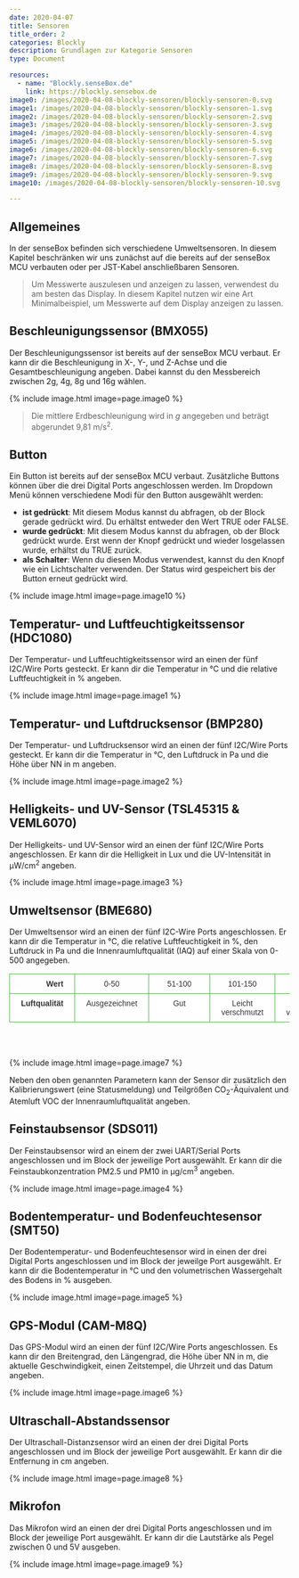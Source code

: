 ```yaml
---
date: 2020-04-07
title: Sensoren
title_order: 2
categories: Blockly
description: Grundlagen zur Kategorie Sensoren
type: Document

resources:
  - name: "Blockly.senseBox.de"
    link: https://blockly.sensebox.de
image0: /images/2020-04-08-blockly-sensoren/blockly-sensoren-0.svg
image1: /images/2020-04-08-blockly-sensoren/blockly-sensoren-1.svg
image2: /images/2020-04-08-blockly-sensoren/blockly-sensoren-2.svg
image3: /images/2020-04-08-blockly-sensoren/blockly-sensoren-3.svg
image4: /images/2020-04-08-blockly-sensoren/blockly-sensoren-4.svg
image5: /images/2020-04-08-blockly-sensoren/blockly-sensoren-5.svg
image6: /images/2020-04-08-blockly-sensoren/blockly-sensoren-6.svg
image7: /images/2020-04-08-blockly-sensoren/blockly-sensoren-7.svg
image8: /images/2020-04-08-blockly-sensoren/blockly-sensoren-8.svg
image9: /images/2020-04-08-blockly-sensoren/blockly-sensoren-9.svg
image10: /images/2020-04-08-blockly-sensoren/blockly-sensoren-10.svg

---
```


## Allgemeines
In der senseBox befinden sich verschiedene Umweltsensoren. In diesem Kapitel beschränken wir uns zunächst auf die bereits auf der senseBox MCU verbauten oder per JST-Kabel anschließbaren Sensoren. 

> Um Messwerte auszulesen und anzeigen zu lassen, verwendest du am besten das Display. In diesem Kapitel nutzen wir eine Art Minimalbeispiel, um Messwerte auf dem Display anzeigen zu lassen.

## Beschleunigungssensor (BMX055)
Der Beschleunigungssensor ist bereits auf der senseBox MCU verbaut. Er kann dir die Beschleunigung in X-, Y-, und Z-Achse und die Gesamtbeschleunigung angeben. Dabei kannst du den Messbereich zwischen 2g, 4g, 8g und 16g wählen.

{% include image.html image=page.image0 %}

>  Die mittlere Erdbeschleunigung wird in *g* angegeben und beträgt abgerundet 9,81 m/s<sup>2</sup>.

## Button
Ein Button ist bereits auf der senseBox MCU verbaut. Zusätzliche Buttons können über die drei Digital Ports angeschlossen werden. Im Dropdown Menü können verschiedene Modi für den Button ausgewählt werden:

- __ist gedrückt__: Mit diesem Modus kannst du abfragen, ob der Block gerade gedrückt wird. Du erhältst entweder den Wert TRUE oder FALSE.
- __wurde gedrückt__: Mit diesem Modus kannst du abfragen, ob der Block gedrückt wurde. Erst wenn der Knopf gedrückt und wieder losgelassen wurde, erhältst du TRUE zurück.
- __als Schalter__: Wenn du diesen Modus verwendest, kannst du den Knopf wie ein Lichtschalter verwenden. Der Status wird gespeichert bis der Button erneut gedrückt wird.


{% include image.html image=page.image10 %}

## Temperatur- und Luftfeuchtigkeitssensor (HDC1080)
Der Temperatur- und Luftfeuchtigkeitssensor wird an einen der fünf I2C/Wire Ports gesteckt. Er kann dir die Temperatur in °C und die relative Luftfeuchtigkeit in % angeben.

{% include image.html image=page.image1 %}

## Temperatur- und Luftdrucksensor (BMP280)
Der Temperatur- und Luftdrucksensor wird an einen der fünf I2C/Wire Ports gesteckt. Er kann dir die Temperatur in °C, den Luftdruck in Pa und die Höhe über NN in m angeben.

{% include image.html image=page.image2 %}

## Helligkeits- und UV-Sensor (TSL45315 & VEML6070)
Der Helligkeits- und UV-Sensor wird an einen der fünf I2C/Wire Ports angeschlossen. Er kann dir die Helligkeit in Lux und die UV-Intensität in &mu;W/cm<sup>2</sup> angeben.

{% include image.html image=page.image3 %}

## Umweltsensor (BME680)
Der Umweltsensor wird an einen der fünf I2C-Wire Ports angeschlossen. Er kann dir die Temperatur in °C, die relative Luftfeuchtigkeit in %, den Luftdruck in Pa und die Innenraumluftqualität (IAQ) auf einer Skala von 0-500 angegeben.

<style type="text/css">
.tg  {border-collapse:collapse;border-spacing:0;border-color:#ccc;}
.tg td{font-family:Arial, sans-serif;font-size:14px;padding:9px 20px;border-style:solid;border-width:1px;overflow:hidden;word-break:normal;border-color:#ccc;color:#333;background-color:#fff;}
.tg th{font-family:Arial, sans-serif;font-size:14px;font-weight:normal;padding:9px 20px;border-style:solid;border-width:1px;overflow:hidden;word-break:normal;border-color:#ccc;color:#333;background-color:#f0f0f0;}
.tg .tg-ptrm{font-family:"Trebuchet MS", Helvetica, sans-serif !important;;background-color:#ffffff;color:#333333;border-color:#50af47;text-align:center;vertical-align:top}
.tg .tg-w810{font-weight:bold;font-family:"Trebuchet MS", Helvetica, sans-serif !important;;background-color:#ffffff;color:#333333;border-color:#50af47;text-align:right;vertical-align:top}
.tg .tg-61z8{font-weight:bold;font-family:"Trebuchet MS", Helvetica, sans-serif !important;;background-color:#ffffff;color:#333333;border-color:#50af47;text-align:right;vertical-align:middle}
.tg .tg-xdoy{font-family:"Trebuchet MS", Helvetica, sans-serif !important;;background-color:#ffffff;color:#333333;border-color:#50af47;text-align:center;vertical-align:middle}
</style>
<table class="tg">
  <tr>
    <th class="tg-61z8">Wert<br></th>
    <th class="tg-xdoy">0-50</th>
    <th class="tg-xdoy">51-100</th>
    <th class="tg-xdoy">101-150</th>
    <th class="tg-xdoy">151-200</th>
    <th class="tg-xdoy">201-250</th>
    <th class="tg-xdoy">251-350</th>
    <th class="tg-xdoy">&gt; 350</th>
  </tr>
  <tr>
    <td class="tg-w810">Luftqualität</td>
    <td class="tg-ptrm">Ausgezeichnet</td>
    <td class="tg-ptrm">&nbsp;&nbsp;&nbsp;&nbsp;&nbsp;&nbsp;Gut&nbsp;&nbsp;&nbsp;&nbsp;&nbsp;&nbsp;</td>
    <td class="tg-ptrm">Leicht<br>verschmutzt</td>
    <td class="tg-ptrm">Moderat<br>verschmutzt</td>
    <td class="tg-ptrm">Stark<br>verschmutzt</td>
    <td class="tg-ptrm">Erheblich<br>verschmutzt</td>
    <td class="tg-ptrm">Extrem<br>verschmutzt</td>
  </tr>
</table>
<br>
<br style="clear: both">

{% include image.html image=page.image7 %}

Neben den oben genannten Parametern kann der Sensor dir zusätzlich den Kalibrierungswert (eine Statusmeldung) und Teilgrößen CO<sub>2</sub>-Äquivalent und Atemluft VOC der Innenraumluftqualität angeben.

## Feinstaubsensor (SDS011)
Der Feinstaubsensor wird an einem der zwei UART/Serial Ports angeschlossen und im Block der jeweilige Port ausgewählt. Er kann dir die Feinstaubkonzentration PM2.5 und PM10 in &mu;g/cm<sup>3</sup> angeben.

{% include image.html image=page.image4 %}

## Bodentemperatur- und Bodenfeuchtesensor (SMT50)
Der Bodentemperatur- und Bodenfeuchtesensor wird in einen der drei Digital Ports angeschlossen und im Block der jeweilge Port ausgewählt. Er kann dir die Bodentemperatur in °C und den volumetrischen Wassergehalt des Bodens in % ausgeben.

{% include image.html image=page.image5 %}

## GPS-Modul (CAM-M8Q)
Das GPS-Modul wird an einen der fünf I2C/Wire Ports angeschlossen. Es kann dir den Breitengrad, den Längengrad, die Höhe über NN in m, die aktuelle Geschwindigkeit, einen Zeitstempel, die Uhrzeit und das Datum angeben.

{% include image.html image=page.image6 %}

## Ultraschall-Abstandssensor
Der Ultraschall-Distanzsensor wird an einen der drei Digital Ports angeschlossen und im Block der jeweilige Port ausgewählt. Er kann dir die Entfernung in cm angeben.

{% include image.html image=page.image8 %}

## Mikrofon
Das Mikrofon wird an einen der drei Digital Ports angeschlossen und im Block der jeweilige Port ausgewählt. Er kann dir die Lautstärke als Pegel zwischen 0 und 5V ausgeben.

{% include image.html image=page.image9 %}

